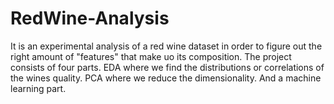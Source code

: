 # RedWine-Analysis
It is an experimental analysis of a red wine dataset in order to figure out the right amount of "features" that make uo its composition.
The project consists of four parts.
EDA where we find the distributions or correlations of the wines quality.
PCA where we reduce the dimensionality.
And a machine learning part.
